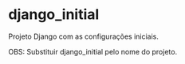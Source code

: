 django_initial
==============

Projeto Django com as configurações iniciais.

OBS: Substituir django_initial pelo nome do projeto.

